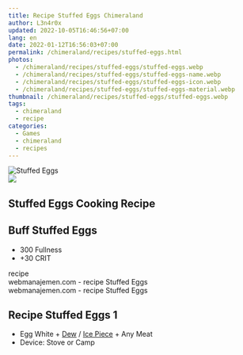 ```yaml
---
title: Recipe Stuffed Eggs Chimeraland
author: L3n4r0x
updated: 2022-10-05T16:46:56+07:00
lang: en
date: 2022-01-12T16:56:03+07:00
permalink: /chimeraland/recipes/stuffed-eggs.html
photos:
  - /chimeraland/recipes/stuffed-eggs/stuffed-eggs.webp
  - /chimeraland/recipes/stuffed-eggs/stuffed-eggs-name.webp
  - /chimeraland/recipes/stuffed-eggs/stuffed-eggs-icon.webp
  - /chimeraland/recipes/stuffed-eggs/stuffed-eggs-material.webp
thumbnail: /chimeraland/recipes/stuffed-eggs/stuffed-eggs.webp
tags:
  - chimeraland
  - recipe
categories:
  - Games
  - chimeraland
  - recipes
---
```


<link
  rel="stylesheet"
  href="https://rawcdn.githack.com/dimaslanjaka/Web-Manajemen/870a349/css/bootstrap-5-3-0-alpha3-wrapper.css"
/>
<section id="bootstrap-wrapper">
  <div data-bs-theme="dark">
    <div class="card mb-2">
      <div class="card-body">
        <div class="row g-0">
          <div class="col-sm-4 position-relative mb-2">
            <img
              src="https://www.webmanajemen.com/chimeraland/recipes/stuffed-eggs/stuffed-eggs-material.webp"
              class="card-img fit-cover w-100 h-100"
              alt="Stuffed Eggs"
              data-fancybox="true"
            />
          </div>
          <div class="col-sm-8 mb-2">
            <div class="card-body">
              <div class="d-flex flex-row align-items-center mb-3">
                <img
                  class="d-inline-block me-2"
                  src="https://www.webmanajemen.com/chimeraland/recipes/stuffed-eggs/stuffed-eggs-icon.webp"
                  width="auto"
                  height="auto"
                  style="vertical-align: middle"
                />
                <h2 class="fs-5">Stuffed Eggs Cooking Recipe</h2>
              </div>
              <h2 class="card-title fs-5">Buff Stuffed Eggs</h2>
              <div class="card-text">
                <ul>
                  <li>300 Fullness</li>
                  <li>+30 CRIT</li>
                </ul>
              </div>
              <span class="badge rounded-pill">recipe</span>
            </div>
            <div class="card-footer text-end text-muted mt-auto">
              webmanajemen.com - recipe Stuffed Eggs
            </div>
          </div>
        </div>
      </div>
      <div class="card-footer text-end text-muted">
        webmanajemen.com - recipe Stuffed Eggs
      </div>
    </div>
    <div class="row mb-2">
      <div class="col-12 col-lg-6 recipe-item mb-2">
        <div class="card">
          <div class="card-body">
            <h2 class="card-title fs-5">Recipe Stuffed Eggs 1</h2>
            <div class="card-text">
              <ul>
                <li>
                  Egg White<span> + </span
                  ><a
                    class="text-decoration-none text-primary"
                    href="/chimeraland/materials/dew.html"
                    >Dew</a
                  ><span> / </span
                  ><a
                    class="text-decoration-none text-primary"
                    href="/chimeraland/materials/ice-piece.html"
                    >Ice Piece</a
                  ><span> + </span>Any Meat
                </li>
                <li>Device: Stove or Camp</li>
              </ul>
            </div>
          </div>
        </div>
      </div>
    </div>
  </div>
</section>